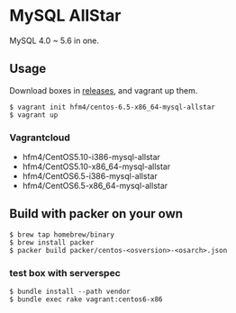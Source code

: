 # MySQL AllStar

MySQL 4.0 ~ 5.6 in one.

## Usage

Download boxes in [releases](https://github.com/tacahilo/mysql-allstar/releases), and vagrant up them.

```console
$ vagrant init hfm4/centos-6.5-x86_64-mysql-allstar
$ vagrant up
```

### Vagrantcloud

 * hfm4/CentOS5.10-i386-mysql-allstar
 * hfm4/CentOS5.10-x86_64-mysql-allstar
 * hfm4/CentOS6.5-i386-mysql-allstar
 * hfm4/CentOS6.5-x86_64-mysql-allstar

## Build with packer on your own

```console
$ brew tap homebrew/binary
$ brew install packer
$ packer build packer/centos-<osversion>-<osarch>.json
```

### test box with serverspec

```console
$ bundle install --path vendor
$ bundle exec rake vagrant:centos6-x86
```
